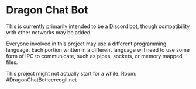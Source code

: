 # Dragon Chat Bot

This is currently primarily intended to be a Discord bot, though compatibility with other networks may be added.

Everyone involved in this project may use a different programming language. Each portion written in a different language will need to use some form of IPC to communicate, such as pipes, sockets, or memory mapped files.

This project might not actually start for a while.
Room: #DragonChatBot:cereogii.net
